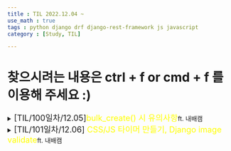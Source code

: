 ```yaml
---
title : TIL 2022.12.04 ~
use_math : true
tags : python django drf django-rest-framework js javascript
category : [Study, TIL]

---
```

찾으시려는 내용은 ctrl + f or cmd + f 를 이용해 주세요 :)
=====


<details>
<summary><span style = "font-size : 1.3em;">[TIL/100일차/12.05]<span style="color : yellow;">bulk_create() 시 유의사항</span></span>ft. 내배캠</summary>
<div markdown ="1">


## bulk_create() 시 유의사항
이미 정해져있는 인스턴스를 저장해야하기 때문에 Model() 인스턴스를 직접 만들어주어 pk값이 지정되게 한다

기존

```python
instance = Goods.objects.create(**validated_data)
image_set = self.context['request'].FILES.getlist('goodsimage_set')
image_list = [{'goods' : instance, 'image' : image}  for image in image_set]
GoodsImage.objects.bulk_create(image_list)
```

변경 후

```python
instance = Goods.objects.create(**validated_data)
image_set = self.context['request'].FILES.getlist('goodsimage_set')
image_list = [GoodsImage(goods = instance, image = image) for image in image_set]
GoodsImage.objects.bulk_create(image_list)
```

**['dict' object has no attribute 'pk' when using Django bulk_create() function](https://stackoverflow.com/questions/57220088/dict-object-has-no-attribute-pk-when-using-django-bulk-create-function)**

</div>
</details>


<details>
<summary><span style = "font-size : 1.3em;">[TIL/101일차/12.06] <span style="color : yellow;">CSS/JS 타이머 만들기, Django image validate</span></span>ft. 내배캠</summary>
<div markdown ="1">


## 타이머 만들기

```html
<div class="pie-timer" style="box-shadow: 0 2px 5px 0px;">
    <div id="center-timer"></div>
</div>
```

```css
.pie-timer {
            position: relative;
            display: inline-block;
            width: 200px;
            height: 200px;
            border-radius: 50%;
            transition: 0.3s;
        }

        #center-timer {
            background: #fff;
            display: block;
            position: absolute;
            top: 50%;
            left: 50%;
            width: 190px;
            height: 190px;
            border-radius: 50%;
            text-align: center;
            line-height: 100px;
            font-size: 20px;
            transform: translate(-50%, -50%);
        }
```

```js
async function startTimer(time) {

    let totalSecond = time

    let x = setInterval(function () {
        let min = parseInt(totalSecond / 60)
        let sec = totalSecond % 60
        let perTime = totalSecond / (60 * 20) * 100
        let percolor = perTime <= 10 ? 'red' : ['yellow', 'blue', 'purple'] [parseInt(perTime / 40)] // 테두리 색상 설정

        document.getElementById('center-timer').innerHTML = min + "분" + sec + "초";
        $('.pie-timer').css({
            "background": "conic-gradient(" + percolor + " 0% " + perTime + "%, #ffffff " + perTime + "% 100%)"
        });
        totalSecond--;

        if (totalSecond < 0) {
            clearInterval(x);
            document.getElementById('center-timer').innerHTML = '종료';
        }
    }, 1000);
}
```


## Django 이미지 확장자 유효성 검사

```python
from django.core.validators import validate_image_file_extension

class GoodsImage(models.Model):
    goods = models.ForeignKey(Goods, on_delete=models.CASCADE)
    image = models.ImageField(upload_to='goods/',validators=[validate_image_file_extension])
```

</div>
</details>